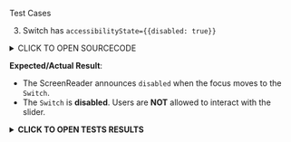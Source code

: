 Test Cases

3. Switch has `accessibilityState={{disabled: true}}`

<details><summary>CLICK TO OPEN SOURCECODE</summary>
<p>

Full SourceCode Available at https://github.com/fabriziobertoglio1987/ReactNativeAwesomeProject/blob/switch-component-does-not-disable-click/App.js

```javascript
export class App extends React.Component {
  constructor(props: {}) {
    super(props);
    this.state = {disabled: false, accessibilityDisabled: false, value: false};
  }

  setAccessibilityDisabled(value) {
    if (value === 'reset') {
      this.setState({accessibilityDisabled: null});
    } else {
      this.setState((state, props) => ({
        accessibilityDisabled: !state.accessibilityDisabled,
      }));
    }
  }

  setDisabled(value) {
    if (value === 'reset') {
      this.setState({disabled: null});
    } else {
      this.setState((state, props) => ({
        disabled: !state.disabled,
      }));
    }
  }

  setValue() {
    this.setState((state, props) => ({
      value: !state.value,
    }));
  }

  render() {
    const {disabled, accessibilityDisabled, value} = this.state;

    return (
      <>
        <Text>
          accessibilityState.disabled is set to{' '}
          <Text style={{color: 'red'}}>
            {accessibilityDisabled === null
              ? 'null'
              : accessibilityDisabled.toString()}
          </Text>
        </Text>
        <Text>
          disabled is set to{' '}
          <Text style={{color: 'red'}}>
            {disabled === null ? 'null' : disabled.toString()}
          </Text>
        </Text>
        <Button
          accessibilityLabel="enable accessibility label"
          title={`${
            accessibilityDisabled ? 'enable' : 'disable'
          } accessibilityState disabled`}
          onPress={() => this.setAccessibilityDisabled()}
        />
        <Button
          title={`${disabled ? 'enable' : 'disable'} disabled prop`}
          onPress={() => this.setDisabled()}
        />
        <Button
          title={`set accessibilityState to null`}
          onPress={() => this.setAccessibilityDisabled('reset')}
        />
        <Button
          title={`set disabled to null`}
          onPress={() => this.setDisabled('reset')}
        />
        <Switch
          onValueChange={() => this.setValue()}
          trackColor={{
            true: 'yellow',
            false: 'purple',
          }}
          value={value}
          disabled={disabled}
          accessibilityState={{disabled: accessibilityDisabled}}
        />
      </>
    );
  }
}
```

</p>
</details>

**Expected/Actual Result**:
- The ScreenReader announces `disabled` when the focus moves to the `Switch`.
- The `Switch` is **disabled**. Users are **NOT** allowed to interact with the slider.

**<details><summary>CLICK TO OPEN TESTS RESULTS</summary>**
<p>

<video src="https://user-images.githubusercontent.com/24992535/152745247-1f44a3d2-ca18-4f10-93d3-af4a4dc6982d.mp4" width="1000" />

</p>
</details>
